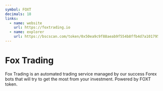 ```yaml
---
symbol: FOXT
decimals: 18
links:
  - name: website
    url: https://foxtrading.io
  - name: explorer
    url: https://bscscan.com/token/0x50ea9c9f88aeab9f554b8ffb4d7a1017957e866a
---
```


# Fox Trading

Fox Trading is an automated trading service managed by our success Forex bots that will try to get the most from your investment. Powered by FOXT token.
